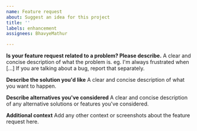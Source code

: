 ```yaml
---
name: Feature request
about: Suggest an idea for this project
title: ''
labels: enhancement
assignees: BhavyeMathur

---
```


**Is your feature request related to a problem? Please describe.**
A clear and concise description of what the problem is. eg. I'm always frustrated when [...]
If you are talking about a bug, report that separately. 

**Describe the solution you'd like**
A clear and concise description of what you want to happen.

**Describe alternatives you've considered**
A clear and concise description of any alternative solutions or features you've considered.

**Additional context**
Add any other context or screenshots about the feature request here.
